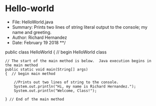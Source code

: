 # Hello-world
* File: HelloWorld.java 
* Summary: Prints two lines of string literal output to the console; 
           my name and greeting. 
* Author: Richard Hernandez 
* Date: February 19 2018
**/


public class HelloWorld
{  // begin HelloWorld class 

	// The start of the main method is below.  Java execution begins in the main method 
	public static void main(String[] args)
	{  // begin main method 

		//Prints out two lines of string to the console. 
		System.out.println("Hi, my name is Richard Hernandez.");
		System.out.println("Welcome, Class!");

	} // End of the main method 
